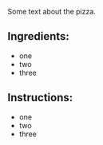 
Some text about the pizza.

## Ingredients:
- one
- two
- three

## Instructions:
- one
- two 
- three
